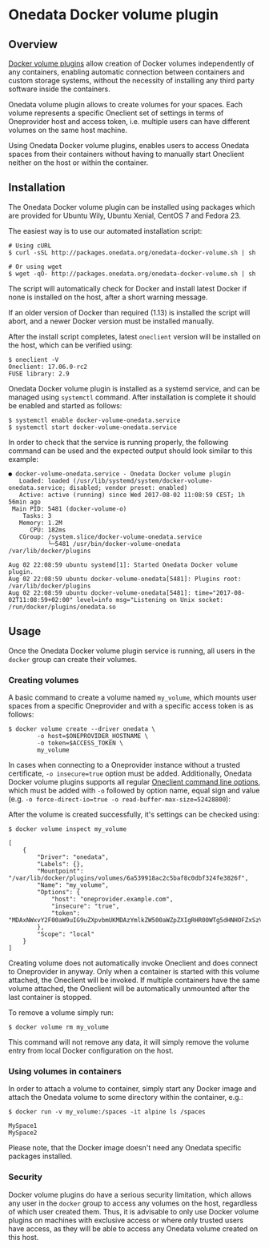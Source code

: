 # Onedata Docker volume plugin

<!-- toc -->

## Overview

[Docker volume plugins](https://docs.docker.com/engine/extend/plugins_volume/) 
allow creation of Docker volumes independently of any containers, enabling
automatic connection between containers and custom storage systems, without
the necessity of installing any third party software inside the containers.

Onedata volume plugin allows to create volumes for your spaces. Each volume
represents a specific Oneclient set of settings in terms of Oneprovider host
and access token, i.e. multiple users can have different volumes on the same
host machine.

Using Onedata Docker volume plugins, enables users to access Onedata spaces
from their containers without having to manually start Oneclient neither on the
host or within the container.

## Installation

The Onedata Docker volume plugin can be installed using packages which are
provided for Ubuntu Wily, Ubuntu Xenial, CentOS 7 and Fedora 23.

The easiest way is to use our automated installation script:

```
# Using cURL
$ curl -sSL http://packages.onedata.org/onedata-docker-volume.sh | sh

# Or using wget
$ wget -qO- http://packages.onedata.org/onedata-docker-volume.sh | sh
```

The script will automatically check for Docker and install latest Docker if
none is installed on the host, after a short warning message.

If an older version of Docker than required (1.13) is installed the script 
will abort, and a newer Docker version must be installed manually.

After the install script completes, latest `oneclient` version will be
installed on the host, which can be verified using:

```
$ oneclient -V
Oneclient: 17.06.0-rc2
FUSE library: 2.9
```

Onedata Docker volume plugin is installed as a systemd service, and can be 
managed using `systemctl` command. After installation is complete it should
be enabled and started as follows:

```
$ systemctl enable docker-volume-onedata.service
$ systemctl start docker-volume-onedata.service
```

In order to check that the service is running properly, the following command
can be used and the expected output should look similar to this example:

```
● docker-volume-onedata.service - Onedata Docker volume plugin
   Loaded: loaded (/usr/lib/systemd/system/docker-volume-onedata.service; disabled; vendor preset: enabled)
   Active: active (running) since Wed 2017-08-02 11:08:59 CEST; 1h 56min ago
 Main PID: 5481 (docker-volume-o)
    Tasks: 3
   Memory: 1.2M
      CPU: 182ms
   CGroup: /system.slice/docker-volume-onedata.service
           └─5481 /usr/bin/docker-volume-onedata /var/lib/docker/plugins

Aug 02 22:08:59 ubuntu systemd[1]: Started Onedata Docker volume plugin.
Aug 02 22:08:59 ubuntu docker-volume-onedata[5481]: Plugins root: /var/lib/docker/plugins
Aug 02 22:08:59 ubuntu docker-volume-onedata[5481]: time="2017-08-02T11:08:59+02:00" level=info msg="Listening on Unix socket: /run/docker/plugins/onedata.so
```

## Usage

Once the Onedata Docker volume plugin service is running, all users in the
`docker` group can create their volumes.

### Creating volumes
A basic command to create a volume named `my_volume`, which mounts user spaces
from a specific Oneprovider and with a specific access token is as follows:

```
$ docker volume create --driver onedata \
        -o host=$ONEPROVIDER_HOSTNAME \
        -o token=$ACCESS_TOKEN \
        my_volume
```

In cases when connecting to a Oneprovider instance without a trusted certificate,
`-o insecure=true` option must be added. Additionally, Onedata Docker volume
plugins supports all regular 
[Oneclient command line options](../using_onedata/oneclient.md), which must be
added with `-o` followed by option name, equal sign and value
(e.g. `-o force-direct-io=true -o read-buffer-max-size=52428800`):

After the volume is created successfully, it's settings can be checked using:
```
$ docker volume inspect my_volume

[
    {
        "Driver": "onedata",
        "Labels": {},
        "Mountpoint": "/var/lib/docker/plugins/volumes/6a539918ac2c5baf8c0dbf324fe3826f",
        "Name": "my_volume",
        "Options": {
            "host": "oneprovider.example.com",
            "insecure": "true",
            "token": "MDAxNWxvY2F00aW9uIG9uZXpvbmUKMDAzYmlkZW500aWZpZXIgRHR00WTg5dHNHOFZxSzVBZkJhamtaa004wMU5ocWc00azI3WkV00Z00ZkdDJSawowMDFhY2lkIHRpbWUgPCAxNTE5NDgyNDc4CjAwMmZzaWduYXR1cmUgt01Zu6WZ2Wqt3s02nUItRAVDBMYWx6BlBTNQ5KBNqQSDI1"
        },
        "Scope": "local"
    }
]
```

Creating volume does not automatically invoke Oneclient and does connect to
Oneprovider in anyway. Only when a container is started with this volume 
attached, the Oneclient will be invoked. If multiple containers have the same
volume attached, the Oneclient will be automatically unmounted after the last
container is stopped.

To remove a volume simply run:

```
$ docker volume rm my_volume
```

This command will not remove any data, it will simply remove the volume entry
from local Docker configuration on the host.

### Using volumes in containers

In order to attach a volume to container, simply start any Docker image and
attach the Onedata volume to some directory within the container, e.g.:

```
$ docker run -v my_volume:/spaces -it alpine ls /spaces

MySpace1
MySpace2
```

Please note, that the Docker image doesn't need any Onedata specific packages 
installed.

### Security

Docker volume plugins do have a serious security limitation, which allows any
user in the `docker` group to access any volumes on the host, regardless of 
which user created them. Thus, it is advisable to only use Docker volume plugins
on machines with exclusive access or where only trusted users have access, as
they will be able to access any Onedata volume created on this host.
